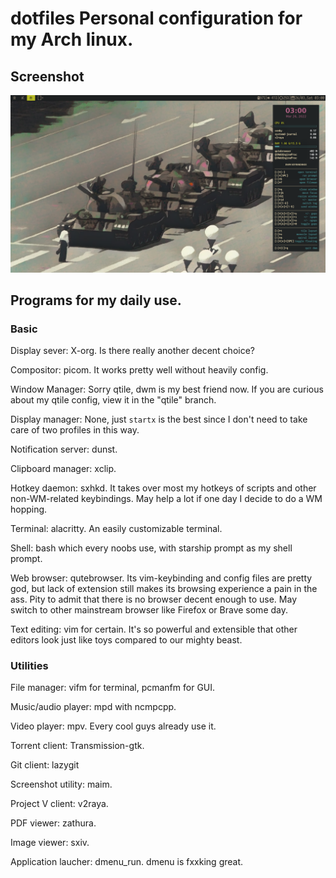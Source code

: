 # dotfiles Personal configuration for my Arch linux.

## Screenshot
![Screenshot](unixporn.png 'WIP though')

## Programs for my daily use.  
### Basic 
Display sever: X-org. Is there really another decent choice?

Compositor: picom. It works pretty well without heavily config.

Window Manager: Sorry qtile, dwm is my best friend now. If you are curious
about my qtile config, view it in the "qtile" branch.

Display manager: None, just `startx` is the best since I don't need to take
care of two profiles in this way.

Notification server: dunst.

Clipboard manager: xclip.

Hotkey daemon: sxhkd. It takes over most my hotkeys of scripts and other
non-WM-related keybindings. May help a lot if one day I decide to do a WM
hopping.

Terminal: alacritty. An easily customizable terminal.

Shell: bash which every noobs use, with starship prompt as my shell prompt.

Web browser: qutebrowser. Its vim-keybinding and config files are pretty god,
but lack of extension still makes its browsing experience a pain in the ass.
Pity to admit that there is no browser decent enough to use. May switch to
other mainstream browser like Firefox or Brave some day.

Text editing: vim for certain. It's so powerful and extensible that other
editors look just like toys compared to our mighty beast. 

### Utilities 
File manager: vifm for terminal, pcmanfm for GUI.

Music/audio player: mpd with ncmpcpp.

Video player: mpv. Every cool guys already use it.

Torrent client: Transmission-gtk.

Git client: lazygit

Screenshot utility: maim.

Project V client: v2raya.

PDF viewer: zathura.

Image viewer: sxiv.

Application laucher: dmenu_run. dmenu is fxxking great.
